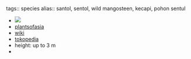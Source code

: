tags:: species
alias:: santol, sentol, wild mangosteen, kecapi, pohon sentul

- ![](https://peach-geographical-bat-397.mypinata.cloud/ipfs/QmZ6Eq6jrNTtnodQkbFPR8VVpynCX1fFD9rsBpYyJxh4gu)
- [plantsofasia](http://www.plantsofasia.com/index/sandoricum/0-840)
- [wiki](https://en.wikipedia.org/wiki/Sandoricum_koetjape)
- [tokopedia](https://www.tokopedia.com/amartamanhias/tanaman-langka-pohon-kecapi-sandoricum-koetjape?extParam=ivf%3Dfalse%26src%3Dsearch)
- height: up to 3 m
-